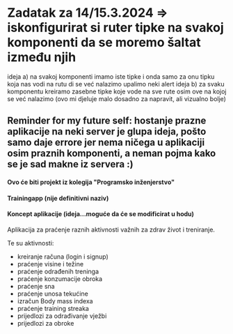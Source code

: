 # Zadatak za 14/15.3.2024 => iskonfigurirat si ruter tipke na svakoj komponenti da se moremo šaltat između njih
ideja a) na svakoj komponenti imamo iste tipke i onda samo za onu tipku koja nas vodi na rutu di se već nalazimo upalimo neki alert
ideja b) za svaku komponentu kreiramo zasebne tipke koje vode na sve rute osim ove na kojoj se već nalazimo (ovo mi djeluje malo dosadno za napravit, ali vizualno bolje)



## Reminder for my future self: hostanje prazne aplikacije na neki server je glupa ideja, pošto samo daje errore jer nema ničega u aplikaciji osim praznih komponenti, a neman pojma kako se je sad makne iz servera :)

#### Ovo će biti projekt iz kolegija "Programsko inženjerstvo"
#### Trainingapp (nije definitivni naziv)
#### Koncept aplikacije (ideja...moguće da će se modificirat u hodu)

Aplikacija za praćenje raznih aktivnosti važnih za zdrav život i treniranje.

Te su aktivnosti: 
- kreiranje računa (login i signup)
- praćenje visine i težine
- praćenje odrađenih treninga
- praćenje konzumacije obroka
- praćenje sna
- praćenje unosa tekućine
- izračun Body mass indexa
- praćenje training streaka
- prijedlozi za odrađivanje vježbi
- prijedlozi za obroke
